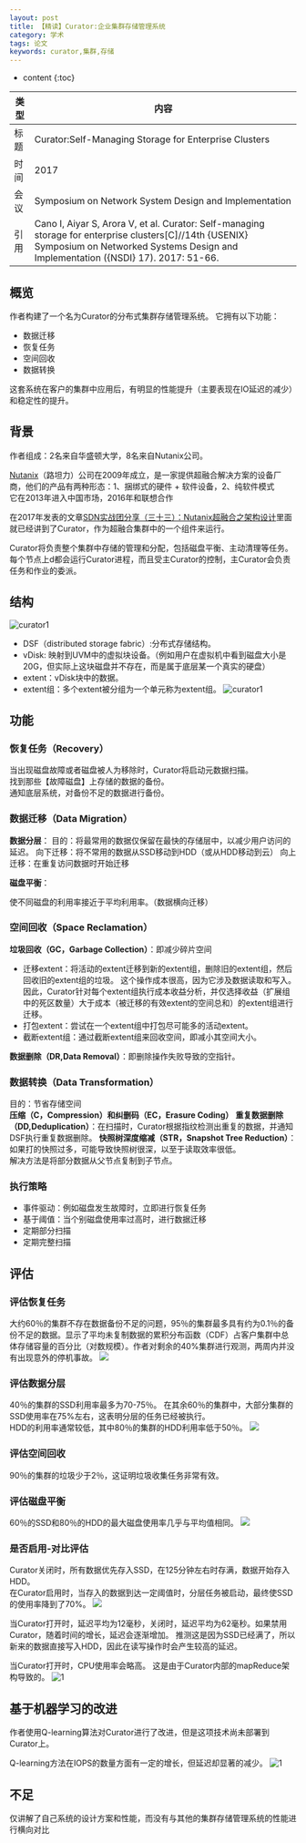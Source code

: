 ```yaml
---
layout: post
title: 【精读】Curator:企业集群存储管理系统
category: 学术
tags: 论文
keywords: curator,集群,存储
---
```


* content
{:toc}


类型   |内容  
-- |--  
标题 |Curator:Self-Managing Storage for Enterprise Clusters
时间 |2017
会议 |Symposium on Network System Design and Implementation
引用 |Cano I, Aiyar S, Arora V, et al. Curator: Self-managing storage for enterprise clusters[C]//14th {USENIX} Symposium on Networked Systems Design and Implementation ({NSDI} 17). 2017: 51-66.

## 概览

作者构建了一个名为Curator的分布式集群存储管理系统。
它拥有以下功能：
- 数据迁移
- 恢复任务
- 空间回收
- 数据转换

这套系统在客户的集群中应用后，有明显的性能提升（主要表现在IO延迟的减少）和稳定性的提升。


## 背景
作者组成：2名来自华盛顿大学，8名来自Nutanix公司。

[Nutanix](https://www.nutanix.cn/)（路坦力）公司在2009年成立，是一家提供超融合解决方案的设备厂商，他们的产品有两种形态：1、捆绑式的硬件 + 软件设备，2、纯软件模式  
它在2013年进入中国市场，2016年和联想合作
  
在2017年发表的文章[SDN实战团分享（三十三）：Nutanix超融合之架构设计](https://www.sdnlab.com/18555.html)里面就已经讲到了Curator，作为超融合集群中的一个组件来运行。

Curator将负责整个集群中存储的管理和分配，包括磁盘平衡、主动清理等任务。每个节点上d都会运行Curator进程，而且受主Curator的控制，主Curator会负责任务和作业的委派。

## 结构
![curator1](/assets/img/academic/curator1.png)
- DSF（distributed storage fabric）:分布式存储结构。
- vDisk: 映射到UVM中的虚拟块设备。（例如用户在虚拟机中看到磁盘大小是20G，但实际上这块磁盘并不存在，而是属于底层某一个真实的硬盘）
- extent：vDisk块中的数据。
- extent组：多个extent被分组为一个单元称为extent组。
![curator1](/assets/img/academic/curator2.png)
## 功能

### 恢复任务（Recovery）

当出现磁盘故障或者磁盘被人为移除时，Curator将启动元数据扫描。  
找到那些【故障磁盘】上存储的数据的备份。  
通知底层系统，对备份不足的数据进行备份。  
 
### 数据迁移（Data Migration）

**数据分层**：
目的：将最常用的数据仅保留在最快的存储层中，以减少用户访问的延迟。
向下迁移：将不常用的数据从SSD移动到HDD（或从HDD移动到云） 
向上迁移：在重复访问数据时开始迁移

**磁盘平衡**：

使不同磁盘的利用率接近于平均利用率。（数据横向迁移）

### 空间回收（Space Reclamation）

**垃圾回收（GC，Garbage Collection）**：即减少碎片空间
- 迁移extent：将活动的extent迁移到新的extent组，删除旧的extent组，然后回收旧的extent组的垃圾。 这个操作成本很高，因为它涉及数据读取和写入。 因此，Curator针对每个extent组执行成本收益分析，并仅选择收益（扩展组中的死区数量）大于成本（被迁移的有效extent的空间总和）的extent组进行迁移。
- 打包extent：尝试在一个extent组中打包尽可能多的活动extent。
- 截断extent组：通过截断extent组来回收空间，即减小其空间大小。

**数据删除（DR,Data Removal）**：即删除操作失败导致的空指针。

### 数据转换（Data Transformation）

目的：节省存储空间  
**压缩（C，Compression）和纠删码（EC，Erasure Coding）**
**重复数据删除（DD,Deduplication）**：在扫描时，Curator根据指纹检测出重复的数据，并通知DSF执行重复数据删除。
**快照树深度缩减（STR，Snapshot Tree Reduction）**：
如果打的快照过多，可能导致快照树很深，以至于读取效率很低。  
解决方法是将部分数据从父节点复制到子节点。  

### 执行策略

- 事件驱动：例如磁盘发生故障时，立即进行恢复任务
- 基于阈值：当个别磁盘使用率过高时，进行数据迁移
- 定期部分扫描
- 定期完整扫描


## 评估

### 评估恢复任务
大约60％的集群不存在数据备份不足的问题，95％的集群最多具有约为0.1％的备份不足的数据。显示了平均未复制数据的累积分布函数（CDF）占客户集群中总体存储容量的百分比（对数规模）。作者对剩余的40%集群进行观测，两周内并没有出现意外的停机事故。
![](/assets/img/academic/curator3.png)


### 评估数据分层
40％的集群的SSD利用率最多为70-75％。 在其余60％的集群中，大部分集群的SSD使用率在75%左右，这表明分层的任务已经被执行。  
HDD的利用率通常较低，其中80％的集群的HDD利用率低于50％。
![](/assets/img/academic/curatorf4.png)


### 评估空间回收
90％的集群的垃圾少于2％，这证明垃圾收集任务非常有效。
### 评估磁盘平衡
60％的SSD和80％的HDD的最大磁盘使用率几乎与平均值相同。
![](/assets/img/academic/curator5.png)

### 是否启用-对比评估



Curator关闭时，所有数据优先存入SSD，在125分钟左右时存满，数据开始存入HDD。  
在Curator启用时，当存入的数据到达一定阈值时，分层任务被启动，最终使SSD的使用率降到了70%。
![](/assets/img/academic/curator6.png)

当Curator打开时，延迟平均为12毫秒，关闭时，延迟平均为62毫秒。如果禁用Curator，随着时间的增长，延迟会逐渐增加。 推测这是因为SSD已经满了，所以新来的数据直接写入HDD，因此在读写操作时会产生较高的延迟。

当Curator打开时，CPU使用率会略高。 这是由于Curator内部的mapReduce架构导致的。
![1](/assets/img/academic/curator9.png)

## 基于机器学习的改进

作者使用Q-learning算法对Curator进行了改进，但是这项技术尚未部署到Curator上。

Q-learning方法在IOPS的数量方面有一定的增长，但延迟却显著的减少。
![1](/assets/img/academic/curator7.png)

## 不足

仅讲解了自己系统的设计方案和性能，而没有与其他的集群存储管理系统的性能进行横向对比






